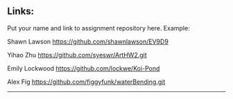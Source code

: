 
## Links:

Put your name and link to assignment repository here. Example:

Shawn Lawson    https://github.com/shawnlawson/EV9D9

Yihao Zhu       https://github.com/syeswr/ArtHW2.git

Emily Lockwood  https://github.com/lockwe/Koi-Pond

Alex Fig  https://github.com/figgyfunk/waterBending.git

----
